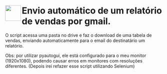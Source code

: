 # <img height="50" width="50" align="left" src="https://emojis.slackmojis.com/emojis/images/1620836617/38248/rupee.gif?1620836617"/> Envio automático de um relatório de vendas por gmail.

O script acessa uma pasta no drive e faz o download de uma tabela de vendas, enviando automaticamente para o email do destinatário um relatório.

Obs: por utilizar pyautogui, ele está configurado para o meu monitor (1920x1080), podendo causar erros em monitores com resoluções diferentes. (Depois irei refazer esse script utilizando Selenium)
